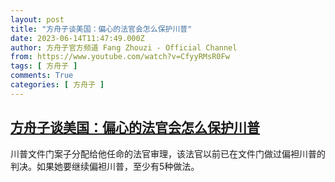 ```yaml
---
layout: post
title: "方舟子谈美国：偏心的法官会怎么保护川普"
date: 2023-06-14T11:47:49.000Z
author: 方舟子官方频道 Fang Zhouzi - Official Channel
from: https://www.youtube.com/watch?v=CfyyRMsR0Fw
tags: [ 方舟子 ]
comments: True
categories: [ 方舟子 ]
---
```

<!--1686743269000-->
[方舟子谈美国：偏心的法官会怎么保护川普](https://www.youtube.com/watch?v=CfyyRMsR0Fw)
------

<div>
川普文件门案子分配给他任命的法官审理，该法官以前已在文件门做过偏袒川普的判决。如果她要继续偏袒川普，至少有5种做法。
</div>

